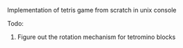 Implementation of tetris game from scratch in unix console

Todo:
1. Figure out the rotation mechanism for tetromino blocks
